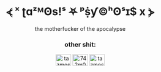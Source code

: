 <h1 align="center">⦓ ˣ ʈɑᶻᴹʘs!ˢ ⛧ ᵖṩƴ©ʰʘˢɪ$ x ⦔</h1>
<p align="center">the motherfucker of the apocalypse</p>


<h3 align="center">other shit:</h3>
<p align="center">
<a href="https://dev.to/tazmosis" target="blank"><img align="center" src="https://raw.githubusercontent.com/rahuldkjain/github-profile-readme-generator/master/src/images/icons/Social/devto.svg" alt="tazmosis" height="30" width="40" /></a>
<a href="https://twitter.com/742m0515" target="blank"><img align="center" src="https://raw.githubusercontent.com/rahuldkjain/github-profile-readme-generator/master/src/images/icons/Social/twitter.svg" alt="742m0515" height="30" width="40" /></a>
<a href="https://instagram.com/tazmosis" target="blank"><img align="center" src="https://raw.githubusercontent.com/rahuldkjain/github-profile-readme-generator/master/src/images/icons/Social/instagram.svg" alt="tazmosis" height="30" width="40" /></a>
</p>
